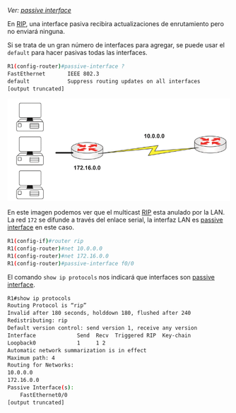 _Ver: [passive interface](passive%20interface.md)_ 

En [RIP](RIP.md), una interface pasiva recibira actualizaciones de enrutamiento pero no enviará ninguna. 

Si se trata de un gran número de interfaces para agregar, se puede usar el `default` para hacer pasivas todas las interfaces.

``` bash
R1(config-router)#passive-interface ?
FastEthernet       IEEE 802.3
default            Suppress routing updates on all interfaces
[output truncated]
```

![](_anexos_/14-7.png)

En este imagen podemos ver que el multicast [RIP](RIP.md) esta anulado por la LAN. La red `172` se difunde a través del enlace serial, la interfaz LAN es [passive interface](passive%20interface.md) en este caso. 

``` bash
R1(config-if)#router rip
R1(config-router)#net 10.0.0.0
R1(config-router)#net 172.16.0.0
R1(config-router)#passive-interface f0/0
```

El comando `show ip protocols` nos indicará que interfaces son [passive interface](passive%20interface.md). 

``` bash
R1#show ip protocols
Routing Protocol is “rip”
Invalid after 180 seconds, holddown 180, flushed after 240
Redistributing: rip
Default version control: send version 1, receive any version
Interface             Send  Recv  Triggered RIP  Key-chain
Loopback0             1     1 2
Automatic network summarization is in effect
Maximum path: 4
Routing for Networks:
10.0.0.0
172.16.0.0
Passive Interface(s):
    FastEthernet0/0
[output truncated]
```
